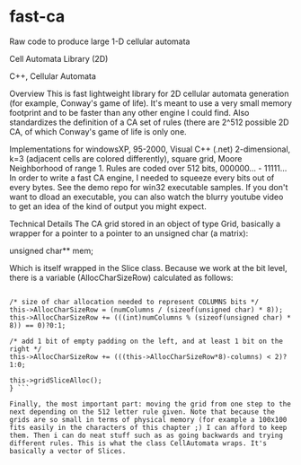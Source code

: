 # fast-ca
Raw code to produce large 1-D cellular automata

Cell Automata Library (2D)

C++, Cellular Automata


Overview
This is fast lightweight library for 2D cellular automata generation (for example, Conway's game of life). It's meant to use a very small memory footprint and to be faster than any other engine I could find. Also standardizes the definition of a CA set of rules (there are 2^512 possible 2D CA, of which Conway's game of life is only one.

Implementations for windowsXP, 95-2000, Visual C++ (.net) 2-dimensional, k=3 (adjacent cells are colored differently), square grid, Moore Neighborhood of range 1. Rules are coded over 512 bits, 000000... - 11111... In order to write a fast CA engine, I needed to squeeze every bits out of every bytes. See the demo repo for win32 executable samples. If you don't want to dload an executable, you can also watch the blurry youtube video to get an idea of the kind of output you might expect.

Technical Details
The CA grid stored in an object of type Grid, basically a wrapper for a pointer to a pointer to an unsigned char (a matrix):

unsigned char** mem;

Which is itself wrapped in the Slice class. Because we work at the bit level, there is a variable (AllocCharSizeRow) calculated as follows:

```

/* size of char allocation needed to represent COLUMNS bits */
this->AllocCharSizeRow = (numColumns / (sizeof(unsigned char) * 8));
this->AllocCharSizeRow += (((int)numColumns % (sizeof(unsigned char) * 8)) == 0)?0:1;

/* add 1 bit of empty padding on the left, and at least 1 bit on the right */
this->AllocCharSizeRow += (((this->AllocCharSizeRow*8)-columns) < 2)?1:0;

this->gridSliceAlloc();
} ```

Finally, the most important part: moving the grid from one step to the next depending on the 512 letter rule given. Note that because the grids are so small in terms of physical memory (for example a 100x100 fits easily in the characters of this chapter ;) I can afford to keep them. Then i can do neat stuff such as as going backwards and trying different rules. This is what the class CellAutomata wraps. It's basically a vector of Slices.
